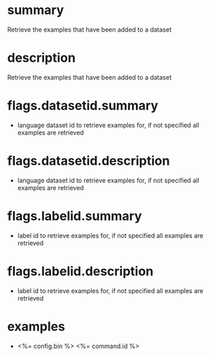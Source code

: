 # summary

Retrieve the examples that have been added to a dataset

# description

Retrieve the examples that have been added to a dataset

# flags.datasetid.summary

- language dataset id to retrieve examples for, if not specified all examples are retrieved

# flags.datasetid.description

- language dataset id to retrieve examples for, if not specified all examples are retrieved

# flags.labelid.summary

- label id to retrieve examples for, if not specified all examples are retrieved

# flags.labelid.description

- label id to retrieve examples for, if not specified all examples are retrieved

# examples

- <%= config.bin %> <%= command.id %>
